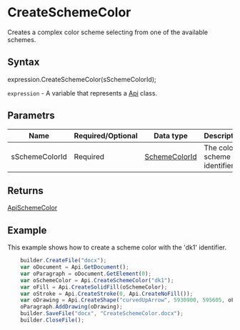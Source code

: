 # CreateSchemeColor

Creates a complex color scheme selecting from one of the available schemes.

## Syntax

expression.CreateSchemeColor(sSchemeColorId);

`expression` - A variable that represents a [Api](../Api.md) class.

## Parametrs

| **Name** | **Required/Optional** | **Data type** | **Description** |
| ------------- | ------------- | ------------- | ------------- |
| sSchemeColorId | Required | [SchemeColorId](../../../Enumerations/SchemeColorId.md) | The color scheme identifier. |

## Returns

[ApiSchemeColor](../../ApiSchemeColor/ApiSchemeColor.md)

## Example

This example shows how to create a scheme color with the 'dk1' identifier.

```javascript
	builder.CreateFile("docx");
	var oDocument = Api.GetDocument();
	var oParagraph = oDocument.GetElement(0);
	var oSchemeColor = Api.CreateSchemeColor("dk1");
	var oFill = Api.CreateSolidFill(oSchemeColor);
	var oStroke = Api.CreateStroke(0, Api.CreateNoFill());
	var oDrawing = Api.CreateShape("curvedUpArrow", 5930900, 595605, oFill, oStroke);
	oParagraph.AddDrawing(oDrawing);
	builder.SaveFile("docx", "CreateSchemeColor.docx");
	builder.CloseFile();
```